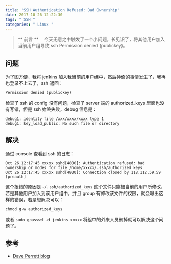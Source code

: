```yaml
---
title: 'SSH Authentication Refused: Bad Ownership'
date: 2017-10-26 12:22:30
tags: " SSH "
categories: " Linux "
---
```


> ** 前言 **
　今天无意之中触发了一个小问题，长见识了，将其他用户加入当前用户组导致 ssh Permission denied (publickey)。

## 问题

为了图方便，我将 jenkins 加入我当前的用户组中，然后神奇的事情发生了，我再也登录不上去了，ssh 返回：

```
Permission denied (publickey)
```

检查了 ssh 的 config 没有问题，检查了 server 端的 authorized_keys 里面也没有写错，但是 ssh 始终失败，debug 信息是：

```
debug1: identity file /xxx/xxxx/xxxx type 1
debug1: key_load_public: No such file or directory
```

## 解决

通过 console 查看到 ssh 的日志：

```
Oct 26 12:17:45 xxxxx sshd[4800]: Authentication refused: bad ownership or modes for file /home/xxxxx/.ssh/authorized_keys
Oct 26 12:17:45 xxxxx sshd[4800]: Connection closed by 118.112.59.59 [preauth]
```

这个报错的原因是 `~/.ssh/authorized_keys` 这个文件只能被当前的用户所修改，若是其他用户加入到该用户组中，并且 group 有修改该文件的权限，就会曝出这样的错误，若是想解决可以：

```
chmod g-w authorized_keys
```

或者 `sudo gpasswd -d jenkins xxxxx` 将组中的外来人员删掉就可以解决这个问题了。

## 参考

- [Dave Perrett blog](https://www.daveperrett.com/articles/2010/09/14/ssh-authentication-refused/)
